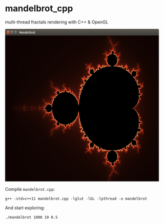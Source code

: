 # mandelbrot_cpp
multi-thread fractals rendering with C++ &amp; OpenGL  

<img src="https://github.com/gasparian/fractals_cpp/blob/master/pics/mandelbrot_animation.gif" height=500>  

Compile `mandelbrot.cpp`:
```
g++ -std=c++11 mandelbrot.cpp -lglut -lGL -lpthread -o mandelbrot
```

And start exploring:
```
./mandelbrot 1000 10 0.5
```
